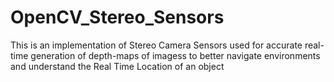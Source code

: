 # OpenCV_Stereo_Sensors
This is an implementation of Stereo Camera Sensors used for accurate real-time generation of depth-maps of imagess to better navigate environments and understand the Real Time Location of an object
